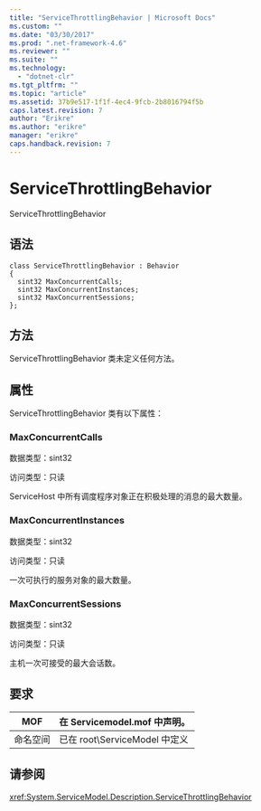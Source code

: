 ```yaml
---
title: "ServiceThrottlingBehavior | Microsoft Docs"
ms.custom: ""
ms.date: "03/30/2017"
ms.prod: ".net-framework-4.6"
ms.reviewer: ""
ms.suite: ""
ms.technology: 
  - "dotnet-clr"
ms.tgt_pltfrm: ""
ms.topic: "article"
ms.assetid: 37b9e517-1f1f-4ec4-9fcb-2b8016794f5b
caps.latest.revision: 7
author: "Erikre"
ms.author: "erikre"
manager: "erikre"
caps.handback.revision: 7
---
```

# ServiceThrottlingBehavior
ServiceThrottlingBehavior  
  
## 语法  
  
```  
class ServiceThrottlingBehavior : Behavior  
{  
  sint32 MaxConcurrentCalls;  
  sint32 MaxConcurrentInstances;  
  sint32 MaxConcurrentSessions;  
};  
```  
  
## 方法  
 ServiceThrottlingBehavior 类未定义任何方法。  
  
## 属性  
 ServiceThrottlingBehavior 类有以下属性：  
  
### MaxConcurrentCalls  
 数据类型：sint32  
  
 访问类型：只读  
  
 ServiceHost 中所有调度程序对象正在积极处理的消息的最大数量。  
  
### MaxConcurrentInstances  
 数据类型：sint32  
  
 访问类型：只读  
  
 一次可执行的服务对象的最大数量。  
  
### MaxConcurrentSessions  
 数据类型：sint32  
  
 访问类型：只读  
  
 主机一次可接受的最大会话数。  
  
## 要求  
  
|MOF|在 Servicemodel.mof 中声明。|  
|---------|-----------------------------|  
|命名空间|已在 root\\ServiceModel 中定义|  
  
## 请参阅  
 <xref:System.ServiceModel.Description.ServiceThrottlingBehavior>